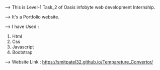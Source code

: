 --> This is Level-1 Task_2 of Oasis infobyte web development Internship.

--> It's a Portfolio website.

--> I have Used :
  
  1) Html
  2) Css
  3) Javascript
  4) Bootstrap
 
--> Website Link : https://smitpatel32.github.io/Tempareture_Convertor/
